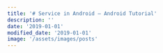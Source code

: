 ```yaml
---
title: '# Service in Android – Android Tutorial'
description: ''
date: '2019-01-01'
modified_date: '2019-01-01'
image: '/assets/images/posts'
---
```

